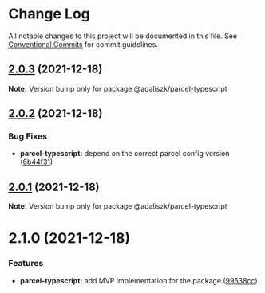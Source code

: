 # Change Log

All notable changes to this project will be documented in this file.
See [Conventional Commits](https://conventionalcommits.org) for commit guidelines.

## [2.0.3](https://github.com/adaliszk/node-toolbox/compare/@adaliszk/parcel-typescript@2.0.2...@adaliszk/parcel-typescript@2.0.3) (2021-12-18)

**Note:** Version bump only for package @adaliszk/parcel-typescript





## [2.0.2](https://github.com/adaliszk/node-toolbox/compare/@adaliszk/parcel-typescript@2.0.1...@adaliszk/parcel-typescript@2.0.2) (2021-12-18)


### Bug Fixes

* **parcel-typescript:** depend on the correct parcel config version ([6b44f31](https://github.com/adaliszk/node-toolbox/commit/6b44f3197bb7f2699cec2bdaa60ff73e1361b6cf))





## [2.0.1](https://github.com/adaliszk/node-toolbox/compare/@adaliszk/parcel-typescript@2.1.0...@adaliszk/parcel-typescript@2.0.1) (2021-12-18)

**Note:** Version bump only for package @adaliszk/parcel-typescript





# 2.1.0 (2021-12-18)


### Features

* **parcel-typescript:** add MVP implementation for the package ([99538cc](https://github.com/adaliszk/node-toolbox/commit/99538ccc7b842fec8f23f748b1fd1abe7314da0b))
